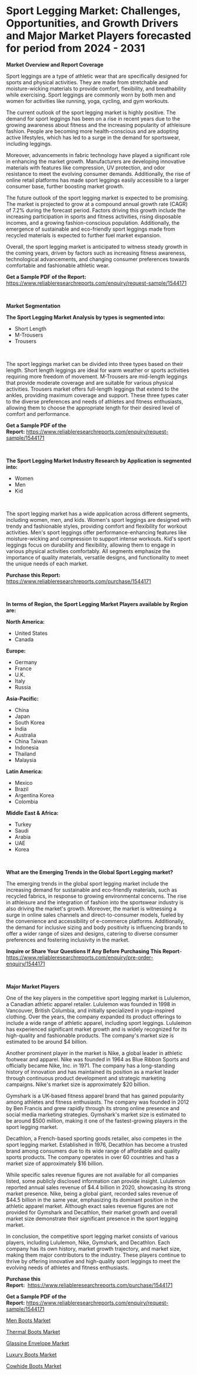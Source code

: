 <p><h1>Sport Legging Market: Challenges, Opportunities, and Growth Drivers and Major Market Players forecasted for period from 2024 - 2031</h1></p><p><strong>Market Overview and Report Coverage</strong></p>
<p><p>Sport leggings are a type of athletic wear that are specifically designed for sports and physical activities. They are made from stretchable and moisture-wicking materials to provide comfort, flexibility, and breathability while exercising. Sport leggings are commonly worn by both men and women for activities like running, yoga, cycling, and gym workouts.</p><p>The current outlook of the sport legging market is highly positive. The demand for sport leggings has been on a rise in recent years due to the growing awareness about fitness and the increasing popularity of athleisure fashion. People are becoming more health-conscious and are adopting active lifestyles, which has led to a surge in the demand for sportswear, including leggings.</p><p>Moreover, advancements in fabric technology have played a significant role in enhancing the market growth. Manufacturers are developing innovative materials with features like compression, UV protection, and odor resistance to meet the evolving consumer demands. Additionally, the rise of online retail platforms has made sport leggings easily accessible to a larger consumer base, further boosting market growth.</p><p>The future outlook of the sport legging market is expected to be promising. The market is projected to grow at a compound annual growth rate (CAGR) of 7.2% during the forecast period. Factors driving this growth include the increasing participation in sports and fitness activities, rising disposable incomes, and a growing fashion-conscious population. Additionally, the emergence of sustainable and eco-friendly sport leggings made from recycled materials is expected to further fuel market expansion.</p><p>Overall, the sport legging market is anticipated to witness steady growth in the coming years, driven by factors such as increasing fitness awareness, technological advancements, and changing consumer preferences towards comfortable and fashionable athletic wear.</p></p>
<p><strong>Get a Sample PDF of the Report:</strong> <a href="https://www.reliableresearchreports.com/enquiry/request-sample/1544171">https://www.reliableresearchreports.com/enquiry/request-sample/1544171</a></p>
<p>&nbsp;</p>
<p><strong>Market Segmentation</strong></p>
<p><strong>The Sport Legging Market Analysis by types is segmented into:</strong></p>
<p><ul><li>Short Length</li><li>M-Trousers</li><li>Trousers</li></ul></p>
<p>&nbsp;</p>
<p><p>The sport leggings market can be divided into three types based on their length. Short length leggings are ideal for warm weather or sports activities requiring more freedom of movement. M-Trousers are mid-length leggings that provide moderate coverage and are suitable for various physical activities. Trousers market offers full-length leggings that extend to the ankles, providing maximum coverage and support. These three types cater to the diverse preferences and needs of athletes and fitness enthusiasts, allowing them to choose the appropriate length for their desired level of comfort and performance.</p></p>
<p><strong>Get a Sample PDF of the Report:</strong>&nbsp;<a href="https://www.reliableresearchreports.com/enquiry/request-sample/1544171">https://www.reliableresearchreports.com/enquiry/request-sample/1544171</a></p>
<p>&nbsp;</p>
<p><strong>The Sport Legging Market Industry Research by Application is segmented into:</strong></p>
<p><ul><li>Women</li><li>Men</li><li>Kid</li></ul></p>
<p>&nbsp;</p>
<p><p>The sport legging market has a wide application across different segments, including women, men, and kids. Women's sport leggings are designed with trendy and fashionable styles, providing comfort and flexibility for workout activities. Men's sport leggings offer performance-enhancing features like moisture-wicking and compression to support intense workouts. Kid's sport leggings focus on durability and flexibility, allowing them to engage in various physical activities comfortably. All segments emphasize the importance of quality materials, versatile designs, and functionality to meet the unique needs of each market.</p></p>
<p><strong>Purchase this Report:</strong>&nbsp; <a href="https://www.reliableresearchreports.com/purchase/1544171">https://www.reliableresearchreports.com/purchase/1544171</a></p>
<p>&nbsp;</p>
<p><strong>In terms of Region, the Sport Legging Market Players available by Region are:</strong></p>
<p>
    <p> <strong> North America: </strong>
        <ul>
            <li>United States</li>
            <li>Canada</li>
        </ul>
        </p> 
    <p> <strong> Europe: </strong>
        <ul>
            <li>Germany</li>
            <li>France</li>
            <li>U.K.</li>
            <li>Italy</li>
            <li>Russia</li>
        </ul>
        </p> 
    <p> <strong> Asia-Pacific: </strong>
        <ul>
            <li>China</li>
            <li>Japan</li>
            <li>South Korea</li>
            <li>India</li>
            <li>Australia</li>
            <li>China Taiwan</li>
            <li>Indonesia</li>
            <li>Thailand</li>
            <li>Malaysia</li>
        </ul>
        </p> 
    <p> <strong> Latin America: </strong>
        <ul>
            <li>Mexico</li>
            <li>Brazil</li>
            <li>Argentina Korea</li>
            <li>Colombia</li>
        </ul>
        </p> 
    <p> <strong> Middle East & Africa: </strong>
        <ul>
            <li>Turkey</li>
            <li>Saudi</li>
            <li>Arabia</li>
            <li>UAE</li>
            <li>Korea</li>
        </ul>
    </p>
    </p>
<p>&nbsp;</p>
<p><strong>What are the Emerging Trends in the Global Sport Legging market?</strong></p>
<p><p>The emerging trends in the global sport legging market include the increasing demand for sustainable and eco-friendly materials, such as recycled fabrics, in response to growing environmental concerns. The rise in athleisure and the integration of fashion into the sportswear industry is also driving the market's growth. Moreover, the market is witnessing a surge in online sales channels and direct-to-consumer models, fueled by the convenience and accessibility of e-commerce platforms. Additionally, the demand for inclusive sizing and body positivity is influencing brands to offer a wider range of sizes and designs, catering to diverse consumer preferences and fostering inclusivity in the market.</p></p>
<p><strong>Inquire or Share Your Questions If Any Before Purchasing This Report</strong>- <a href="https://www.reliableresearchreports.com/enquiry/pre-order-enquiry/1544171">https://www.reliableresearchreports.com/enquiry/pre-order-enquiry/1544171</a></p>
<p>&nbsp;</p>
<p><strong>Major Market Players</strong></p>
<p><p>One of the key players in the competitive sport legging market is Lululemon, a Canadian athletic apparel retailer. Lululemon was founded in 1998 in Vancouver, British Columbia, and initially specialized in yoga-inspired clothing. Over the years, the company expanded its product offerings to include a wide range of athletic apparel, including sport leggings. Lululemon has experienced significant market growth and is widely recognized for its high-quality and fashionable products. The company's market size is estimated to be around $4 billion.</p><p>Another prominent player in the market is Nike, a global leader in athletic footwear and apparel. Nike was founded in 1964 as Blue Ribbon Sports and officially became Nike, Inc. in 1971. The company has a long-standing history of innovation and has maintained its position as a market leader through continuous product development and strategic marketing campaigns. Nike's market size is approximately $20 billion.</p><p>Gymshark is a UK-based fitness apparel brand that has gained popularity among athletes and fitness enthusiasts. The company was founded in 2012 by Ben Francis and grew rapidly through its strong online presence and social media marketing strategies. Gymshark's market size is estimated to be around $500 million, making it one of the fastest-growing players in the sport legging market.</p><p>Decathlon, a French-based sporting goods retailer, also competes in the sport legging market. Established in 1976, Decathlon has become a trusted brand among consumers due to its wide range of affordable and quality sports products. The company operates in over 60 countries and has a market size of approximately $16 billion.</p><p>While specific sales revenue figures are not available for all companies listed, some publicly disclosed information can provide insight. Lululemon reported annual sales revenue of $4.4 billion in 2020, showcasing its strong market presence. Nike, being a global giant, recorded sales revenue of $44.5 billion in the same year, emphasizing its dominant position in the athletic apparel market. Although exact sales revenue figures are not provided for Gymshark and Decathlon, their market growth and overall market size demonstrate their significant presence in the sport legging market.</p><p>In conclusion, the competitive sport legging market consists of various players, including Lululemon, Nike, Gymshark, and Decathlon. Each company has its own history, market growth trajectory, and market size, making them major contributors to the industry. These players continue to thrive by offering innovative and high-quality sport leggings to meet the evolving needs of athletes and fitness enthusiasts.</p></p>
<p><strong>Purchase this Report:</strong>&nbsp;&nbsp;<a href="https://www.reliableresearchreports.com/purchase/1544171">https://www.reliableresearchreports.com/purchase/1544171</a></p>
<p></p>
<p><strong>Get a Sample PDF of the Report:</strong>&nbsp;<a href="https://www.reliableresearchreports.com/enquiry/request-sample/1544171">https://www.reliableresearchreports.com/enquiry/request-sample/1544171</a></p>
<p><p><a href="https://github.com/gaydyna/Market-Research-Report-List-1/blob/main/men-boots-market.md">Men Boots Market</a></p><p><a href="https://github.com/amonskiyk/Market-Research-Report-List-1/blob/main/thermal-boots-market.md">Thermal Boots Market</a></p><p><a href="https://github.com/julyju69/Market-Research-Report-List-1/blob/main/glassine-envelope-market.md">Glassine Envelope Market</a></p><p><a href="https://github.com/tamvrosiya/Market-Research-Report-List-1/blob/main/luxury-boots-market.md">Luxury Boots Market</a></p><p><a href="https://github.com/joannesouthgate/Market-Research-Report-List-1/blob/main/cowhide-boots-market.md">Cowhide Boots Market</a></p></p>